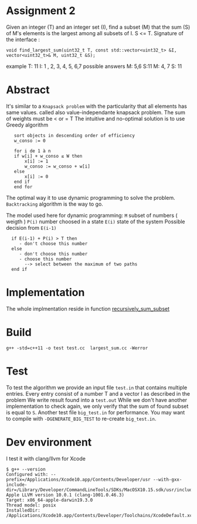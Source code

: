 # Assignment 2

Given an integer (T) and an integer set (I), find a subset (M) that the sum (S) of M's elements is the largest among all subsets of I. S <= T.
Signature of the interface : 

```
void find_largest_sum(​uint32_t​ T, const std::vector<​uint32_t​> &I, vector<​uint32_t​>& M, ​uint32_t​ &S);
```


example
T: 11
I: 1 , 2, 3, 4, 5, 6,7
possible answers M: 5,6
S:11
M: 4, 7 S: 11


# Abstract

 It's similar to a `Knapsack problem` with the particularity that all elements has same values. called also value-independante knapsack problem. The sum of weights must be < or = T
 The intuitive and no-optimal solution is to use Greedy algorithm 
 ```
    sort objects in descending order of efficiency
    w_conso := 0

    for i de 1 à n
    if w[i] + w_conso ≤ W then
        x[i] := 1
        w_conso := w_conso + w[i]
    else
        x[i] := 0
    end if
    end for
 ```

 The optimal way it to use dynamic programming to solve the problem. `Backtracking` algorithm is the way to go.

The model used here for dynamic programming: 
`M` subset of numbers ( weigth )
`P(i)` number choosed in a state
`E(i)` state of the system 
Possible decision from `E(i-1)` 
  ```
    if E(i-1) + P(i) > T then
       - don't choose this number
    else
       - don't choose this number
       - choose this number
         --> select between the maximum of two paths
    end if
  ``` 
# Implementation

The whole implmentation reside in function [recursively_sum_subset](./largest_sum.cc#L16)

# Build

```
g++ -std=c++11 -o test test.cc  largest_sum.cc -Werror
```

# Test

To test the algorithm we provide an input file `test.in` that contains multiple entries. Every entry consist of a number T and a vector I as described in the problem
We write result found into a `test.out`
While we don't have another implementation to check again, we only verify that the sum of found subset is equal to `S`.
Another test file `big_test.in` for performance. You may want to compile with `-DGENERATE_BIG_TEST` to re-create `big_test.in`.

# Dev environment

I test it with clang/llvm for Xcode
```
$ g++ --version
Configured with: --prefix=/Applications/Xcode10.app/Contents/Developer/usr --with-gxx-include-dir=/Library/Developer/CommandLineTools/SDKs/MacOSX10.15.sdk/usr/include/c++/4.2.1
Apple LLVM version 10.0.1 (clang-1001.0.46.3)
Target: x86_64-apple-darwin19.3.0
Thread model: posix
InstalledDir: /Applications/Xcode10.app/Contents/Developer/Toolchains/XcodeDefault.xctoolchain/usr/bin
```